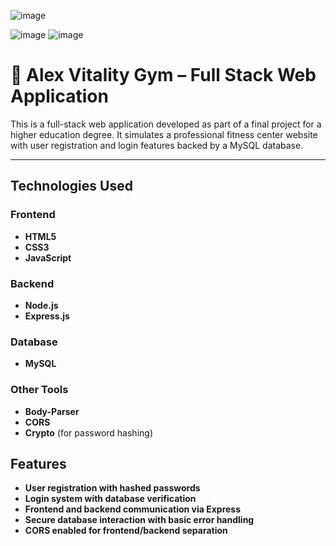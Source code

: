 ![image](https://github.com/user-attachments/assets/8066aa2d-8771-490b-af2b-920ee6368a55)

![image](https://github.com/user-attachments/assets/5eb72fce-70f8-4fca-b10b-e03dcdfac530)
![image](https://github.com/user-attachments/assets/ea50d9dc-b8e6-43c5-a7ab-d4e992e392cf)

# 💪 Alex Vitality Gym – Full Stack Web Application

This is a full-stack web application developed as part of a final project for a higher education degree. It simulates a professional fitness center website with user registration and login features backed by a MySQL database.

---

## Technologies Used

###  Frontend
- **HTML5**
- **CSS3**
- **JavaScript**

###  Backend
- **Node.js**
- **Express.js**

###  Database
- **MySQL**

###  Other Tools
- **Body-Parser**
- **CORS**
- **Crypto** (for password hashing)



## Features

-  **User registration with hashed passwords**
-  **Login system with database verification**
-  **Frontend and backend communication via Express**
-  **Secure database interaction with basic error handling**
-  **CORS enabled for frontend/backend separation**
